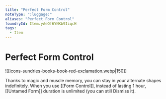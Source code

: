 ```yaml
---
title: "Perfect Form Control"
noteType: ":luggage:"
aliases: "Perfect Form Control"
foundryId: Item.yAeOf6YNKb9IiqcH
tags:
  - Item
---
```


# Perfect Form Control
![[icons-sundries-books-book-red-exclamation.webp|150]]

Thanks to magic and muscle memory, you can stay in your alternate shapes indefinitely. When you use [[Form Control]], instead of lasting 1 hour, [[Untamed Form]] duration is unlimited (you can still Dismiss it).
